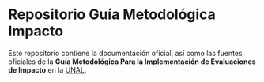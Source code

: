# Repositorio Guía Metodológica Impacto

Este repositorio contiene la documentación oficial, así como las fuentes oficiales de la **Guía Metodológica Para la Implementación de Evaluaciones de Impacto** en la [UNAL](https://unal.edu.co/).